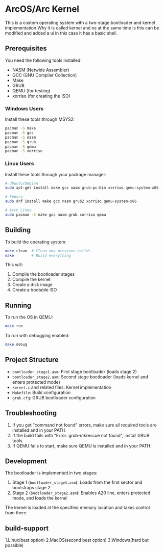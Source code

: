 # ArcOS/Arc Kernel

This is a custom operating system with a two-stage bootloader and kernel implementation.Why it is called kernel and os at the same time is this can be modified and added a ui in this case it has a basic shell.

## Prerequisites

You need the following tools installed:

- NASM (Netwide Assembler)
- GCC (GNU Compiler Collection)
- Make
- GRUB
- QEMU (for testing)
- xorriso (for creating the ISO)

### Windows Users
Install these tools through MSYS2:
```bash
pacman -S make
pacman -S gcc
pacman -S nasm
pacman -S grub
pacman -S qemu
pacman -S xorriso
```

### Linux Users
Install these tools through your package manager:
```bash
# Ubuntu/Debian
sudo apt-get install make gcc nasm grub-pc-bin xorriso qemu-system-x86

# Fedora
sudo dnf install make gcc nasm grub2 xorriso qemu-system-x86

# Arch Linux
sudo pacman -S make gcc nasm grub xorriso qemu
```

## Building

To build the operating system:

```bash
make clean  # Clean any previous builds
make        # Build everything
```

This will:
1. Compile the bootloader stages
2. Compile the kernel
3. Create a disk image
4. Create a bootable ISO

## Running

To run the OS in QEMU:

```bash
make run
```

To run with debugging enabled:

```bash
make debug
```

## Project Structure

- `bootloader_stage1.asm`: First stage bootloader (loads stage 2)
- `bootloader_stage2.asm`: Second stage bootloader (loads kernel and enters protected mode)
- `kernel.c` and related files: Kernel implementation
- `Makefile`: Build configuration
- `grub.cfg`: GRUB bootloader configuration

## Troubleshooting

1. If you get "command not found" errors, make sure all required tools are installed and in your PATH.
2. If the build fails with "Error: grub-mkrescue not found", install GRUB tools.
3. If QEMU fails to start, make sure QEMU is installed and in your PATH.

## Development

The bootloader is implemented in two stages:
1. Stage 1 (`bootloader_stage1.asm`): Loads from the first sector and bootstraps stage 2
2. Stage 2 (`bootloader_stage2.asm`): Enables A20 line, enters protected mode, and loads the kernel

The kernel is loaded at the specified memory location and takes control from there. 

## build-support

1.Linux(best option)
2.MacOS(second best option)
3.Windows(hard but possible)
